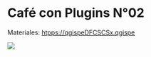 # Café con Plugins N°02
Materiales: [htpps://qgispeDFCSCSx.qgispe](https://github.com/qgispe/CoffeewithPlugins/raw/master/presentaciones/cof_plug_2/resources/Prueba%20Proyecto%20Inagan.zip)

![](https://raw.githubusercontent.com/qgispe/CoffeewithPlugins/master/presentaciones/cof_plug_2/resources/qgispe_ccp_2__.png)